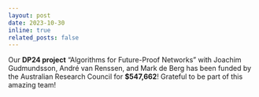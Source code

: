```yaml
---
layout: post
date: 2023-10-30
inline: true
related_posts: false
---
```


Our **DP24 project** “Algorithms for Future-Proof Networks” with Joachim Gudmundsson, André van Renssen, and Mark de Berg has been funded by the Australian Research Council for **$547,662**! Grateful to be part of this amazing team!
